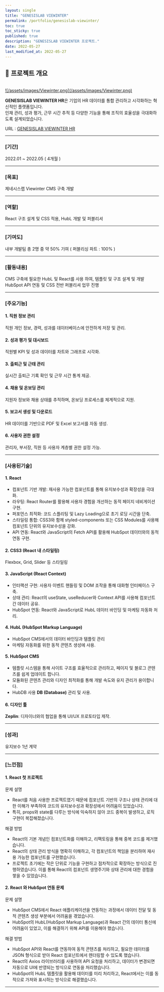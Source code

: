 ```yaml
---
layout: single
title: "GENESISLAB VIEWINTER"
permalink: /portfolio/genesislab-viewinter/
toc: true
toc_sticky: true
published: true
description: "GENESISLAB VIEWINTER 프로젝트."
date: 2022-05-27
last_modified_at: 2022-05-27
---
```


## 📄 프로젝트 개요
<br/>
<a class="batimmage" href="/assets/images/Viewinter.png">
![/assets/images/Viewinter.png](/assets/images/Viewinter.png)
</a>

**GENESISLAB VIEWINTER HR**은 기업의 HR 데이터를 통합 관리하고 시각화하는 혁신적인 플랫폼입니다.  
인재 관리, 성과 평가, 근무 시간 추적 등 다양한 기능을 통해 조직의 효율성을 극대화하도록 설계되었습니다.

URL : <a href="https://viewinterhr.com/" target="_blank">GENESISLAB VIEWINTER HR</a>

---

### [기간] <br/>

2022.01 ~ 2022.05 ( 4개월 )

---

### [목표] <br/>

제네시스랩 Viewinter CMS 구축 개발

---

### [역할] <br/>

React 구조 설계 및 CSS 적용, HubL 개발 및 퍼블리셔

---

### [기여도] <br/>

내부 개발팀 총 2명 중 약 50% 기여 ( 퍼블리싱 파트 : 100% )

---

### [활동내용] <br/>

CMS 구축에 필요한 HubL 및 React를 사용 하여, 템플릿 및 구조 설계 및 개발 <br/> 
HubSpot API 연동 및 CSS 전반 퍼블리셔 업무 진행

---

### [주요기능]

#### 1. **직원 정보 관리**  

직원 개인 정보, 경력, 성과를 데이터베이스에 안전하게 저장 및 관리.

#### 2. **성과 평가 및 대시보드**

직원별 KPI 및 성과 데이터를 차트와 그래프로 시각화.

#### 3. **출퇴근 및 근태 관리**  

실시간 출퇴근 기록 확인 및 근무 시간 통계 제공.

#### 4. **채용 및 온보딩 관리**

지원자 정보와 채용 상태를 추적하며, 온보딩 프로세스를 체계적으로 지원.

#### 5. **보고서 생성 및 다운로드**

HR 데이터를 기반으로 PDF 및 Excel 보고서를 자동 생성.

#### 6. **사용자 권한 설정** 

관리자, 부서장, 직원 등 사용자 계층별 권한 설정 가능.

---

### [사용된기술] 

#### 1. **React**

- 컴포넌트 기반 개발: 재사용 가능한 컴포넌트를 통해 유지보수성과 확장성을 극대화. <br>
- 라우팅: React Router를 활용해 사용자 경험을 개선하는 동적 페이지 네비게이션 구현. <br>
- 퍼포먼스 최적화: 코드 스플리팅 및 Lazy Loading으로 초기 로딩 시간을 단축. <br>
- 스타일링 통합: CSS3와 함께 styled-components 또는 CSS Modules를 사용해 컴포넌트 단위의 유지보수성을 강화. <br>
- API 연동: React와 JavaScript의 Fetch API를 활용해 HubSpot 데이터와의 동적 연동 구현.

#### 2. **CSS3** (React 내 스타일링)

Flexbox, Grid, Slider 등 스타일링

#### 3. **JavaScript** (React Context)

- 인터랙션 구현: 사용자 이벤트 핸들링 및 DOM 조작을 통해 대화형 인터페이스 구축.
- 상태 관리: React의 useState, useReducer와 Context API를 사용해 컴포넌트 간 데이터 공유.
- HubSpot 연동: React와 JavaScript로 HubL 데이터 바인딩 및 마케팅 자동화 처리.

#### 4. **HubL** (HubSpot Markup Language)

- HubSpot CMS에서의 데이터 바인딩과 템플릿 관리 <br>
- 마케팅 자동화를 위한 동적 콘텐츠 생성에 사용. <br>

#### 5. **HubSpot CMS**

- 템플릿 시스템을 통해 사이트 구조를 효율적으로 관리하고, 페이지 및 블로그 콘텐츠를 쉽게 업데이트 합니다.
- 모듈화된 콘텐츠 관리와 디자인 최적화를 통해 개발 속도와 유지 관리가 용이합니다.
- HubDB 사용 **DB (Database)** 관리 및 사용.

#### 6. **디자인 툴**

**Zeplin**: 디자이너와의 협업을 통해 UI/UX 프로토타입 제작. 

---

### [성과] <br/>

유지보수 1년 계약 

---

### [느낀점] 

#### 1. **React 첫 프로젝트** <br>

문제 설명 <br>
- React를 처음 사용한 프로젝트였기 때문에 컴포넌트 기반의 구조나 상태 관리에 대한 이해가 부족하여 코드의 유지보수성과 확장성에서 어려움이 있었습니다. 
- 특히, props와 state를 다루는 방식에 익숙하지 않아 코드 중복이 발생하고, 로직 구현이 복잡해졌습니다.

해결 방법 <br>
- React의 기본 개념인 컴포넌트화를 이해하고, 리팩토링을 통해 중복 코드를 제거했습니다.
- React의 상태 관리 방식을 명확히 이해하고, 각 컴포넌트의 책임을 분리하여 재사용 가능한 컴포넌트를 구현했습니다.
- 프로젝트 초기에는 작은 단위로 기능을 구현하고 점차적으로 확장하는 방식으로 진행하였습니다. 이를 통해 React의 컴포넌트 생명주기와 상태 관리에 대한 경험을 쌓을 수 있었습니다.


#### 2. **React 와 HubSpot 연동 문제** <br>

문제 설명 <br>
- HubSpot CMS에서 React 애플리케이션을 연동하는 과정에서 데이터 전달 및 동적 콘텐츠 생성 부분에서 어려움을 겪었습니다.
- HubSpot의 HubL(HubSpot Markup Language)과 React 간의 데이터 통신에 어려움이 있었고, 이를 해결하기 위해 API를 이용해야 했습니다.

해결 방법 <br>
- HubSpot API와 React를 연동하여 동적 콘텐츠를 처리하고, 필요한 데이터를 JSON 형식으로 받아 React 컴포넌트에서 렌더링할 수 있도록 했습니다.
- React의 Axios 라이브러리를 사용하여 API 요청을 처리하고, 데이터가 변경되면 자동으로 UI에 반영되는 방식으로 연동을 처리했습니다.
- HubSpot의 HubL 템플릿을 활용해 데이터를 미리 처리하고, React에서는 이를 동적으로 가져와 표시하는 방식으로 해결했습니다.

---